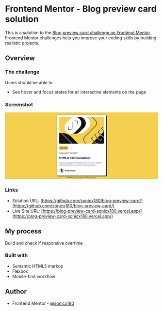 # Frontend Mentor - Blog preview card solution

This is a solution to the [Blog preview card challenge on Frontend Mentor](https://www.frontendmentor.io/challenges/blog-preview-card-ckPaj01IcS). Frontend Mentor challenges help you improve your coding skills by building realistic projects. 


## Overview

### The challenge

Users should be able to:

- See hover and focus states for all interactive elements on the page

### Screenshot

![Screenshot of My solution](./assets/images/ss.png)

### Links

- Solution URL: [https://github.com/sonicx180/blog-preview-card/](https://github.com/sonicx180/blog-preview-card/)
- Live Site URL: [https://blog-preview-card-sonicx180.vercel.app/](https://blog-preview-card-sonicx180.vercel.app/)

## My process

Build and check if responsive overtime
### Built with

- Semantic HTML5 markup
- Flexbox
- Mobile-first workflow

## Author
- Frontend Mentor - [@sonicx180](https://www.frontendmentor.io/profile/sonicx180)

